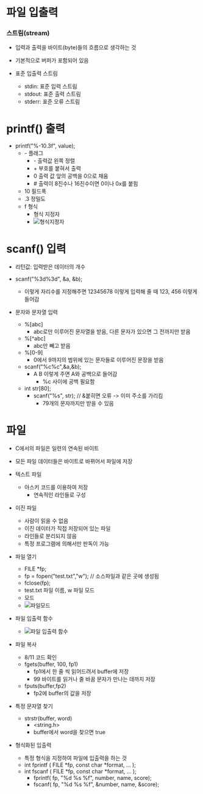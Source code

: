 # 파일 입출력

### 스트림(stream)

* 입력과 출력을 바이트(byte)들의 흐름으로 생각하는 것

* 기본적으로 버퍼가 포함되어 있음
* 표준 입출력 스트림
  * stdin: 표준 입력 스트림
  * stdout: 표준 출력 스트림
  * stderr: 표준 오류 스트림

# printf() 출력

* printf("%-10.3f", value);
  * \- 플래그
    * \- 출력값 왼쪽 정렬
    * \+ 부호를 붙혀서 출력
    * 0 출력 값 앞의 공백을 0으로 채움
    * \# 출력이 8진수나 16진수이면 0이나 0x를 붙힘
  * 10 필드폭
  * .3 정밀도
  * f 형식
    * 형식 지정자
    * ![형식지정자](https://user-images.githubusercontent.com/75933619/128975273-f8a6f3ba-3b17-4144-a1ac-42ca22a70339.png)

# scanf() 입력

* 리턴값: 입력받은 데이터의 개수
* scanf("%3d%3d", &a, &b);
  * 이렇게 자리수를 지정해주면 12345678 이렇게 입력해 줄 때 123, 456 이렇게 들어감

* 문자와 문자열 입력
  * %[abc]
    * abc로만 이루어진 문자열을 받음, 다른 문자가 있으면 그 전까지만 받음
  * %[^abc\]
    * abc만 빼고 받음
  * %[0-9]
    * 0에서 9까지의 범위에 있는 문자들로 이루어진 문장을 받음
  * scanf("%c%c",&a,&b);
    * A B 이렇게 주면 A와 공백으로 들어감
      * %c 사이에 공백 필요함
  * int str[80];
    * scanf("%s", str); // &붙히면 오류 -> 이미 주소를 가리킴
      * 79개의 문자까지만 받을 수 있음

# 파일

* C에서의 파일은 일련의 연속된 바이트
* 모든 파일 데이터들은 바이트로 바뀌어서 파일에 저장

* 텍스트 파일
  * 아스키 코드를 이용하여 저장
    * 연속적인 라인들로 구성
* 이진 파일
  * 사람이 읽을 수 없음
  * 이진 데이터가 직접 저장되어 있는 파일
  * 라인들로 분리되지 않음
  * 특정 프로그램에 의해서만 판독이 가능

* 파일 열기
  * FILE *fp;
  * fp = fopen("test.txt","w"); // 소스파일과 같은 곳에 생성됨
  * fclose(fp);
  * test.txt 파일 이름, w 파일 모드
  * 모드
  * ![파일모드](https://user-images.githubusercontent.com/75933619/128985480-d881bf2b-f0af-412a-ab66-658b11f5297c.png)
* 파일 입출력 함수
  * ![파일 입출력 함수](https://user-images.githubusercontent.com/75933619/128986445-1e5739c6-f469-4bd1-a5a4-5ebf9f050014.png)
* 파일 복사
  * 8/11 코드 확인
  * fgets(buffer, 100, fp1)
    * fp1에서 한 줄 씩 읽어드려서 buffer에 저장
    * 99 바이트를 읽거나 줄 바꿈 문자가 만나는 데까지 저장
  * fputs(buffer,fp2)
    * fp2에 buffer의 값을 저장
* 특정 문자열 찾기
  * strstr(buffer, word)
    * <string.h>
    * buffer에서 word을 찾으면 true
* 형식화된 입출력
  * 특정 형식을 지정하여 파일에 입출력을 하는 것
  * int fprintf ( FILE *fp, const char *format, ... );
  * int fscanf ( FILE *fp, const char *format, ... );
    * fprintf( fp, "%d %s %f", number, name, score);
    * fscanf( fp, "%d %s %f", &number, name, &score);

